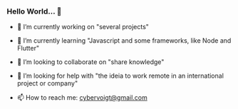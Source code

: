 ### Hello World... 👋

- 🔭 I’m currently working on "several projects"
- 🌱 I’m currently learning "Javascript and some frameworks, like Node and Flutter"
- 👯 I’m looking to collaborate on "share knowledge"
- 🤔 I’m looking for help with "the ideia to work remote in an international project or company"

- 📫 How to reach me: cybervoigt@gmail.com


<!--
**cybervoigt/cybervoigt** is a ✨ _special_ ✨ repository because its `README.md` (this file) appears on your GitHub profile.

Here are some ideas to get you started:

- 🔭 I’m currently working on ...
- 🌱 I’m currently learning ...
- 👯 I’m looking to collaborate on ...
- 🤔 I’m looking for help with ...
- 💬 Ask me about ...
- 📫 How to reach me: ...
- 😄 Pronouns: ...
- ⚡ Fun fact: ...
-->
